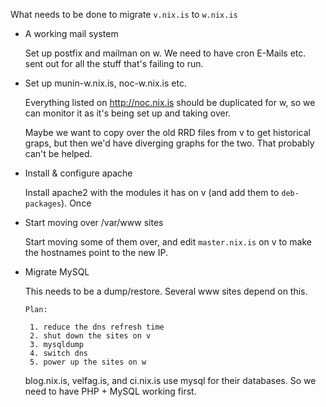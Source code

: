 What needs to be done to migrate `v.nix.is` to `w.nix.is`

* A working mail system

   Set up postfix and mailman on w. We need to have cron E-Mails
   etc. sent out for all the stuff that's failing to run.

* Set up munin-w.nix.is, noc-w.nix.is etc.

   Everything listed on http://noc.nix.is should be duplicated for w,
   so we can monitor it as it's being set up and taking over.
   
   Maybe we want to copy over the old RRD files from v to get
   historical graps, but then we'd have diverging graphs for the
   two. That probably can't be helped.
   
* Install & configure apache

   Install apache2 with the modules it has on v (and add them to
   `deb-packages`). Once 

* Start moving over /var/www sites

   Start moving some of them over, and edit `master.nix.is` on v to
   make the hostnames point to the new IP.
   
* Migrate MySQL

   This needs to be a dump/restore. Several www sites depend on this.
   
      Plan:
   
       1. reduce the dns refresh time
       2. shut down the sites on v
       3. mysqldump
       4. switch dns
       5. power up the sites on w
       
   blog.nix.is, velfag.is, and ci.nix.is use mysql for their
   databases. So we need to have PHP + MySQL working first.
